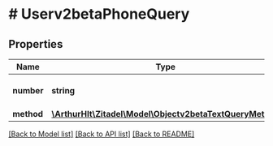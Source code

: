 # # Userv2betaPhoneQuery

## Properties

Name | Type | Description | Notes
------------ | ------------- | ------------- | -------------
**number** | **string** | Phone number of the user |
**method** | [**\ArthurHlt\Zitadel\Model\Objectv2betaTextQueryMethod**](Objectv2betaTextQueryMethod.md) |  | [optional]

[[Back to Model list]](../../README.md#models) [[Back to API list]](../../README.md#endpoints) [[Back to README]](../../README.md)
